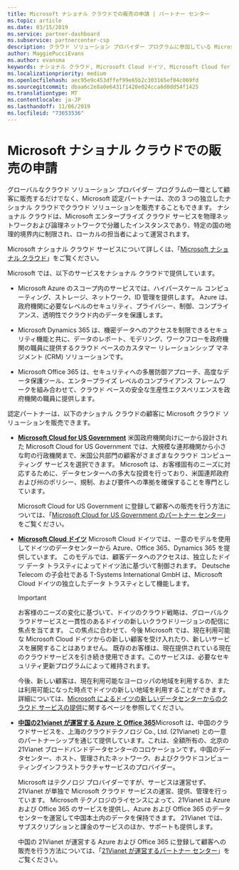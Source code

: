 ```yaml
---
title: Microsoft ナショナル クラウドでの販売の申請 | パートナー センター
ms.topic: article
ms.date: 03/15/2019
ms.service: partner-dashboard
ms.subservice: partnercenter-csp
description: クラウド ソリューション プロバイダー プログラムに参加している Microsoft パートナーは、サポートされているナショナル クラウドに登録された顧客に販売できます。
author: MaggiePucciEvans
ms.author: evansma
keywords: ナショナル クラウド, Microsoft Cloud ドイツ, Microsoft Cloud for US Government, 21Vianet, Microsoft Cloud 中国
ms.localizationpriority: medium
ms.openlocfilehash: aec95e9c453dffef99e65b2c303165ef04c069fd
ms.sourcegitcommit: dbaa6c2e8a0e6431f1420e024cca6d0dd54f1425
ms.translationtype: MT
ms.contentlocale: ja-JP
ms.lasthandoff: 11/06/2019
ms.locfileid: "73653536"
---
```

# <a name="apply-to-sell-in-microsoft-national-clouds"></a>Microsoft ナショナル クラウドでの販売の申請

グローバルなクラウド ソリューション プロバイダー プログラムの一環として顧客に販売するだけでなく、Microsoft 認定パートナーは、次の 3 つの独立したナショナル クラウドでクラウド ソリューションを販売することもできます。 ナショナル クラウドは、Microsoft エンタープライズ クラウド サービスを物理ネットワークおよび論理ネットワークで分離したインスタンスであり、特定の国の地理的境界内に制限され、ローカルの担当者によって運営されます。 

Microsoft ナショナル クラウド サービスについて詳しくは、「[Microsoft ナショナル クラウド](https://www.microsoft.com/trustcenter/cloudservices/nationalcloud)」をご覧ください。

Microsoft では、以下のサービスをナショナル クラウドで提供しています。

-   Microsoft Azure のスコープ内のサービスでは、ハイパースケール コンピューティング、ストレージ、ネットワーク、ID 管理を提供します。 Azure は、政府機関に必要なレベルのセキュリティ、プライバシー、制御、コンプライアンス、透明性でクラウド内のデータを保護します。

-   Microsoft Dynamics 365 は、機密データへのアクセスを制限できるセキュリティ機能と共に、データのレポート、モデリング、ワークフローを政府機関の職員に提供するクラウド ベースのカスタマー リレーションシップ マネジメント (CRM) ソリューションです。

-   Microsoft Office 365 は、セキュリティへの多層防御アプローチ、高度なデータ保護ツール、エンタープライズ レベルのコンプライアンス フレームワークを組み合わせて、クラウド ベースの安全な生産性エクスペリエンスを政府機関の職員に提供します。

認定パートナーは、以下のナショナル クラウドの顧客に Microsoft クラウド ソリューションを販売できます。

-   [**Microsoft Cloud for US Government**](https://www.microsoft.com/trustcenter/cloudservices/nationalcloud#Microsoft_Cloud_for_US) 米国政府機関向けに一から設計された Microsoft Cloud for US Government では、大規模な連邦機関から小さな町の行政機関まで、米国公共部門の顧客がさまざまなクラウド コンピューティング サービスを選択できます。 Microsoft は、お客様固有のニーズに対応するために、データセンターへの多大な投資を行っており、米国連邦政府および州のポリシー、規制、および要件への準拠を確保することを専門としています。 

    Microsoft Cloud for US Government に登録して顧客への販売を行う方法については、「[Microsoft Cloud for US Government のパートナー センター](partner-center-for-microsoft-us-govt-cloud.md)」をご覧ください。

-   [**Microsoft Cloud ドイツ**](https://www.microsoft.com/trustcenter/cloudservices/nationalcloud#Microsoft_Cloud_Germany) Microsoft Cloud ドイツでは、一意のモデルを使用してドイツのデータセンターから Azure、Office 365、Dynamics 365 を提供しています。 このモデルでは、顧客データへのアクセスは、独立したドイツ データ トラスティによってドイツ法に基づいて制御されます。 Deutsche Telecom の子会社である T-Systems International GmbH は、Microsoft Cloud ドイツの独立したデータ トラスティとして機能します。 

    > [!IMPORTANT]  
    > お客様のニーズの変化に基づいて、ドイツのクラウド戦略は、グローバルクラウドサービスと一貫性のあるドイツの新しいクラウドリージョンの配信に焦点を当てます。 この焦点に合わせて、今後 Microsoft では、現在利用可能な Microsoft Cloud ドイツからの新しい顧客を受け入れたり、新しいサービスを展開することはありません。 既存のお客様は、現在提供されている現在のクラウドサービスを引き続き使用できます。このサービスは、必要なセキュリティ更新プログラムによって維持されます。
    >  
    > 今後、新しい顧客は、現在利用可能なヨーロッパの地域を利用するか、または利用可能になった時点でドイツの新しい地域を利用することができます。 詳細については、[Microsoft によるドイツの新しいデータセンターからのクラウド サービスの提供](https://news.microsoft.com/europe/2018/08/31/microsoft-to-deliver-cloud-services-from-new-datacentres-in-germany-in-2019-to-meet-evolving-customer-needs/)に関するページを参照してください。

    
-   [**中国の21vianet が運営する Azure と Office 365**](https://www.microsoft.com/trustcenter/cloudservices/nationalcloud#Microsoft_Cloud_for_China)Microsoft は、中国のクラウドサービスを、上海のクラウドテクノロジ Co., Ltd. (21Vianet) との一意のパートナーシップを通じて提供しています。これは、全額所有の、北京の21Vianet ブロードバンドデータセンターのコロケーションです。中国のデータセンター、ホスト、管理されたネットワーク、およびクラウドコンピューティングインフラストラクチャサービスのプロバイダー。 

    Microsoft はテクノロジ プロバイダーですが、サービスは運営せず、21Vianet が単独で Microsoft クラウド サービスの運営、提供、管理を行っています。 Microsoft テクノロジのライセンスによって、21Vianet は Azure および Office 365 のサービスを提供し、Azure および Office 365 のデータセンターを運営して中国本土内のデータを保持できます。 21Vianet では、サブスクリプションと課金のサービスのほか、サポートも提供します。

    中国の 21Vianet が運営する Azure および Office 365 に登録して顧客への販売を行う方法については、「[21Vianet が運営するパートナー センター](https://msdn.microsoft.com/partner-china/index)」をご覧ください。 